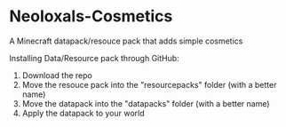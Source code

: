 # Neoloxals-Cosmetics
A Minecraft datapack/resouce pack that adds simple cosmetics

Installing Data/Resource pack through GitHub:
1. Download the repo
2. Move the resouce pack into the "resourcepacks" folder (with a better name)
3. Move the datapack into the "datapacks" folder (with a better name)
4. Apply the datapack to your world
